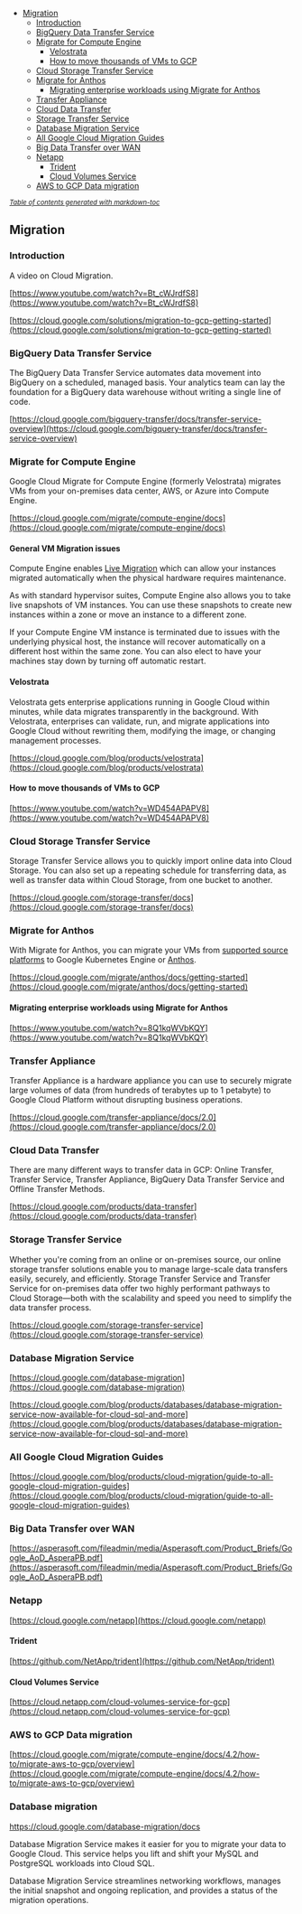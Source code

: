 - [Migration](#migration)
  * [Introduction](#introduction)
  * [BigQuery Data Transfer Service](#bigquery-data-transfer-service)
  * [Migrate for Compute Engine](#migrate-for-compute-engine)
    + [Velostrata](#velostrata)
    + [How to move thousands of VMs to GCP](#how-to-move-thousands-of-vms-to-gcp)
  * [Cloud Storage Transfer Service](#cloud-storage-transfer-service)
  * [Migrate for Anthos](#migrate-for-anthos)
    + [Migrating enterprise workloads using Migrate for Anthos](#migrating-enterprise-workloads-using-migrate-for-anthos)
  * [Transfer Appliance](#transfer-appliance)
  * [Cloud Data Transfer](#cloud-data-transfer)
  * [Storage Transfer Service](#storage-transfer-service)
  * [Database Migration Service](#database-migration-service)
  * [All Google Cloud Migration Guides](#all-google-cloud-migration-guides)
  * [Big Data Transfer over WAN](#big-data-transfer-over-wan)
  * [Netapp](#netapp)
    + [Trident](#trident)
    + [Cloud Volumes Service](#cloud-volumes-service)
  * [AWS to GCP Data migration](#aws-to-gcp-data-migration)

<small><i><a href='http://ecotrust-canada.github.io/markdown-toc/'>Table of contents generated with markdown-toc</a></i></small>


## Migration


### Introduction

A video on Cloud Migration.

[https://www.youtube.com/watch?v=Bt_cWJrdfS8](https://www.youtube.com/watch?v=Bt_cWJrdfS8)

[https://cloud.google.com/solutions/migration-to-gcp-getting-started](https://cloud.google.com/solutions/migration-to-gcp-getting-started)


### BigQuery Data Transfer Service

The BigQuery Data Transfer Service automates data movement into BigQuery on a scheduled, managed basis. Your analytics team can lay the foundation for a BigQuery data warehouse without writing a single line of code.

[https://cloud.google.com/bigquery-transfer/docs/transfer-service-overview](https://cloud.google.com/bigquery-transfer/docs/transfer-service-overview)


### Migrate for Compute Engine

Google Cloud Migrate for Compute Engine (formerly Velostrata) migrates VMs from your on-premises data center, AWS, or Azure into Compute Engine.

[https://cloud.google.com/migrate/compute-engine/docs](https://cloud.google.com/migrate/compute-engine/docs)

#### General VM Migration issues
Compute Engine enables [Live Migration](https://cloudplatform.googleblog.com/2015/03/Google-Compute-Engine-uses-Live-Migration-technology-to-service-infrastructure-without-application-downtime.html) which can allow your instances migrated automatically when the physical hardware requires maintenance.

As with standard hypervisor suites, Compute Engine also allows you to take live snapshots of VM instances. You can use these snapshots to create new instances within a zone or move an instance to a different zone.

If your Compute Engine VM instance is terminated due to issues with the underlying physical host, the instance will recover automatically on a different host within the same zone. You can also elect to have your machines stay down by turning off automatic restart.


#### Velostrata

Velostrata gets enterprise applications running in Google Cloud within minutes, while data migrates transparently in the background. With Velostrata, enterprises can validate, run, and migrate applications into Google Cloud without rewriting them, modifying the image, or changing management processes.

[https://cloud.google.com/blog/products/velostrata](https://cloud.google.com/blog/products/velostrata)


#### How to move thousands of VMs to GCP

[https://www.youtube.com/watch?v=WD454APAPV8](https://www.youtube.com/watch?v=WD454APAPV8)


### Cloud Storage Transfer Service

Storage Transfer Service allows you to quickly import online data into Cloud Storage. You can also set up a repeating schedule for transferring data, as well as transfer data within Cloud Storage, from one bucket to another.

[https://cloud.google.com/storage-transfer/docs](https://cloud.google.com/storage-transfer/docs)


### Migrate for Anthos

With Migrate for Anthos, you can migrate your VMs from [supported source platforms](https://cloud.google.com/migrate/anthos/docs/migration-prerequisites) to Google Kubernetes Engine or [Anthos](https://cloud.google.com/anthos).

[https://cloud.google.com/migrate/anthos/docs/getting-started](https://cloud.google.com/migrate/anthos/docs/getting-started)


#### Migrating enterprise workloads using Migrate for Anthos

[https://www.youtube.com/watch?v=8Q1kqWVbKQY](https://www.youtube.com/watch?v=8Q1kqWVbKQY)


### Transfer Appliance

Transfer Appliance is a hardware appliance you can use to securely migrate large volumes of data (from hundreds of terabytes up to 1 petabyte) to Google Cloud Platform without disrupting business operations.

[https://cloud.google.com/transfer-appliance/docs/2.0](https://cloud.google.com/transfer-appliance/docs/2.0)


### Cloud Data Transfer

There are many different ways to transfer data in GCP: Online Transfer, Transfer Service, Transfer Appliance, BigQuery Data Transfer Service and Offline Transfer Methods.

[https://cloud.google.com/products/data-transfer](https://cloud.google.com/products/data-transfer)


### Storage Transfer Service

Whether you're coming from an online or on-premises source, our online storage transfer solutions enable you to manage large-scale data transfers easily, securely, and efficiently. Storage Transfer Service and Transfer Service for on-premises data offer two highly performant pathways to Cloud Storage—both with the scalability and speed you need to simplify the data transfer process.

[https://cloud.google.com/storage-transfer-service](https://cloud.google.com/storage-transfer-service)


### Database Migration Service

[https://cloud.google.com/database-migration](https://cloud.google.com/database-migration)

[https://cloud.google.com/blog/products/databases/database-migration-service-now-available-for-cloud-sql-and-more](https://cloud.google.com/blog/products/databases/database-migration-service-now-available-for-cloud-sql-and-more)


### All Google Cloud Migration Guides

[https://cloud.google.com/blog/products/cloud-migration/guide-to-all-google-cloud-migration-guides](https://cloud.google.com/blog/products/cloud-migration/guide-to-all-google-cloud-migration-guides)


### Big Data Transfer over WAN

[https://asperasoft.com/fileadmin/media/Asperasoft.com/Product_Briefs/Google_AoD_AsperaPB.pdf](https://asperasoft.com/fileadmin/media/Asperasoft.com/Product_Briefs/Google_AoD_AsperaPB.pdf)


### Netapp

[https://cloud.google.com/netapp](https://cloud.google.com/netapp)


#### Trident

[https://github.com/NetApp/trident](https://github.com/NetApp/trident)


#### Cloud Volumes Service 

[https://cloud.netapp.com/cloud-volumes-service-for-gcp](https://cloud.netapp.com/cloud-volumes-service-for-gcp)


### AWS to GCP Data migration

[https://cloud.google.com/migrate/compute-engine/docs/4.2/how-to/migrate-aws-to-gcp/overview](https://cloud.google.com/migrate/compute-engine/docs/4.2/how-to/migrate-aws-to-gcp/overview)

### Database migration 

https://cloud.google.com/database-migration/docs

Database Migration Service makes it easier for you to migrate your data to Google Cloud. This service helps you lift and shift your MySQL and PostgreSQL workloads into Cloud SQL.

Database Migration Service streamlines networking workflows, manages the initial snapshot and ongoing replication, and provides a status of the migration operations.
